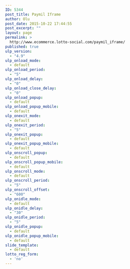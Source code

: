 ```yaml
---
ID: 5344
post_title: Paymil Iframe
author: Olu
post_date: 2015-10-22 17:44:55
post_excerpt: ""
layout: page
permalink: >
  http://www.ecommerce.lotto-social.com/paymil_iframe/
published: true
ulp_version:
  - "4.9"
ulp_onload_mode:
  - default
ulp_onload_period:
  - "5"
ulp_onload_delay:
  - "0"
ulp_onload_close_delay:
  - "0"
ulp_onload_popup:
  - default
ulp_onload_popup_mobile:
  - default
ulp_onexit_mode:
  - default
ulp_onexit_period:
  - "5"
ulp_onexit_popup:
  - default
ulp_onexit_popup_mobile:
  - default
ulp_onscroll_popup:
  - default
ulp_onscroll_popup_mobile:
  - default
ulp_onscroll_mode:
  - default
ulp_onscroll_period:
  - "5"
ulp_onscroll_offset:
  - "600"
ulp_onidle_mode:
  - default
ulp_onidle_delay:
  - "30"
ulp_onidle_period:
  - "5"
ulp_onidle_popup:
  - default
ulp_onidle_popup_mobile:
  - default
slide_template:
  - default
lotto_reg_form:
  - 'no'
---
```

<?php 
global $PaymillMethod;
echo 'PaymillMethod'.$PaymillMethod ?>
<form action="" method="post" name="IframeCreditCardForm" id="IframeCreditCardForm">	
	<div class="col-lg-12" style="background-color:white; text-align:center;" id='credit-card-formdiv' style='display:none' >
		<div style="display: block;max-width: 300px; display: inline-block;" >
			<h4 id="creditCardText" style='display:none'>Credit Card Details</h4>
			<div> 
				<!-- Other fields of your form -->
				<div id="credit-card-fields">
				<!-- Embedded credit card frame will load here -->
				</div>
				<!-- Other fields of your form -->
			</div>
			<div class="form-group">
				<div class="tc"><button class="btn btn-block btn-success btn-next" type="button" id="btnPlaceOrder" style='display:none'>PLACE ORDER &gt;&gt;</button></div>
			</div>
			<div class="tc"><img src="http://lottosocial.s3.amazonaws.com/cms2/wp-content/uploads/2015/07/cardIcons.png" alt="Card icons" ID='CardIconsimage' style='display:none'></div>
		</div>    
	</div>    
</form>